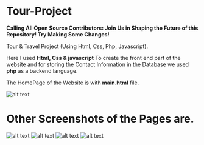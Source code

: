 # Tour-Project
<b>Calling All Open Source Contributors: Join Us in Shaping the Future of this Repository! Try Making Some Changes!</b> 

Tour &amp; Travel Project (Using Html, Css, Php, Javascript).

Here I used <b>Html, Css & javascript</b> To create the front end part of the website and for storing the Contact Information in the Database we used <b>php</b> as a backend language.

The HomePage of the Website is with<b> main.html</b> file.

![alt text](https://github.com/sharmayash9690/Tour-Project/blob/main/screenshot/home.PNG?raw=true)

<h1><b>Other Screenshots of the Pages are.</b></h1>

![alt text](https://github.com/sharmayash9690/Tour-Project/blob/main/screenshot/adventure.PNG?raw=true)
![alt text](https://github.com/sharmayash9690/Tour-Project/blob/main/screenshot/package1.PNG?raw=true)
![alt text](https://github.com/sharmayash9690/Tour-Project/blob/main/screenshot/contact.PNG?raw=true)
![alt text](https://github.com/sharmayash9690/Tour-Project/blob/main/screenshot/database_contact.PNG?raw=true)

